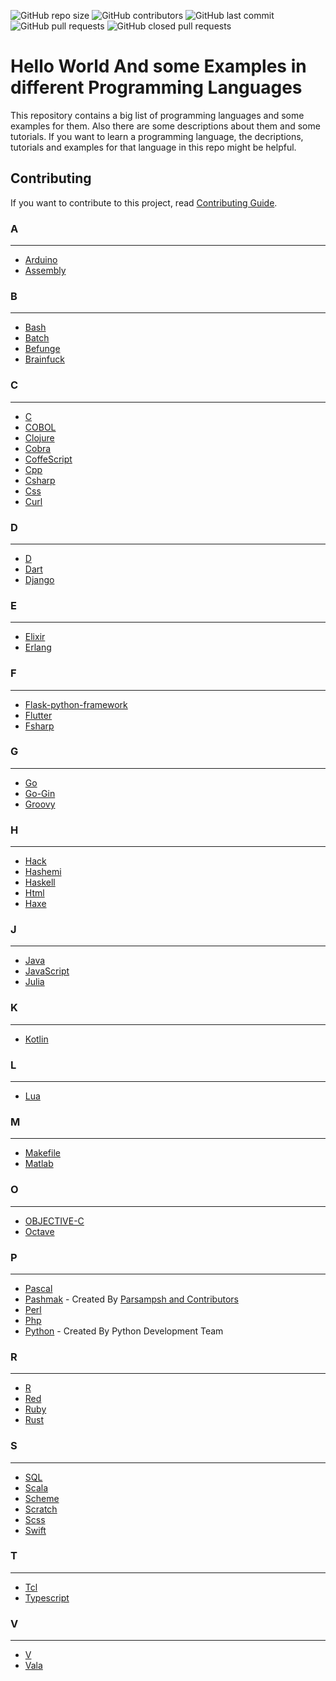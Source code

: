 <p>
<img alt="GitHub repo size" src="https://img.shields.io/github/repo-size/BlackIQ/Hello-World">
<img alt="GitHub contributors" src="https://img.shields.io/github/contributors/BlackIQ/Hello-World">
<img alt="GitHub last commit" src="https://img.shields.io/github/last-commit/BlackIQ/Hello-World">
<img alt="GitHub pull requests" src="https://img.shields.io/github/issues-pr/BlackIQ/Hello-World">
<img alt="GitHub closed pull requests" src="https://img.shields.io/github/issues-pr-closed/BlackIQ/Hello-World">
</p>

# Hello World And some Examples in different Programming Languages

This repository contains a big list of programming languages and some examples for them. Also there are some descriptions about them and some tutorials. If you want to learn a programming language, the decriptions, tutorials and examples for that language in this repo might be helpful.

## Contributing
If you want to contribute to this project, read [Contributing Guide](CONTRIBUTING.md).


### A

---

- [Arduino](/Arduino)
- [Assembly](/Assembly)


### B

---

- [Bash](/Bash)
- [Batch](/Batch)
- [Befunge](/Befunge)
- [Brainfuck](/Brainfuck)


### C

---

- [C](/C)
- [COBOL](/COBOL)
- [Clojure](/Clojure)
- [Cobra](/Cobra)
- [CoffeScript](/CoffeScript)
- [Cpp](/Cpp)
- [Csharp](/Csharp)
- [Css](/Css)
- [Curl](/Curl)


### D

---

- [D](/D)
- [Dart](/Dart)
- [Django](/Django)


### E

---

- [Elixir](/Elixir)
- [Erlang](/Erlang)


### F

---

- [Flask-python-framework](/Flask-python-framework)
- [Flutter](/Flutter)
- [Fsharp](/Fsharp)


### G

---

- [Go](/Go)
- [Go-Gin](/Go-Gin)
- [Groovy](/Groovy)


### H

---

- [Hack](/Hack)
- [Hashemi](/Hashemi)
- [Haskell](/Haskell)
- [Html](/Html)
- [Haxe](/Haxe)


### J

---

- [Java](/Java)
- [JavaScript](/JavaScript)
- [Julia](/Julia)


### K

---

- [Kotlin](/Kotlin)


### L

---

- [Lua](/Lua)


### M

---

- [Makefile](/Makefile)
- [Matlab](/Matlab)


### O

---

- [OBJECTIVE-C](/OBJECTIVE-C)
- [Octave](/Octave)


### P

---

- [Pascal](/Pascal)
- [Pashmak](/Pashmak) - Created By [Parsampsh and Contributors](https://github.com/pashmaklang)
- [Perl](/Perl)
- [Php](/Php)
- [Python](/Python) - Created By Python Development Team


### R

---

- [R](/R)
- [Red](/Red)
- [Ruby](/Ruby)
- [Rust](/Rust)


### S

---

- [SQL](/SQL)
- [Scala](/Scala)
- [Scheme](/Scheme)
- [Scratch](/Scratch)
- [Scss](/Scss)
- [Swift](/Swift)


### T

---

- [Tcl](/Tcl)
- [Typescript](/Typescript)


### V

---

- [V](/V)
- [Vala](/Vala)

